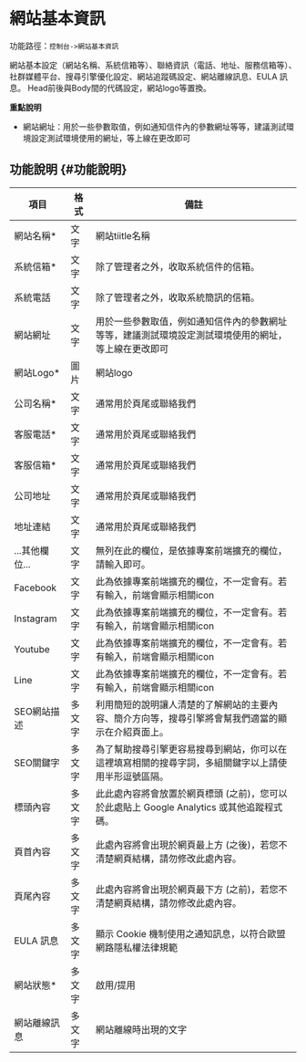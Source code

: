 # 網站基本資訊

功能路徑：`控制台->網站基本資訊`

網站基本設定（網站名稱、系統信箱等）、聯絡資訊（電話、地址、服務信箱等）、社群媒體平台、搜尋引擎優化設定、網站追蹤碼設定、網站離線訊息、EULA 訊息。
Head前後與Body間的代碼設定，網站logo等置換。

**重點說明**

* 網站網址：用於一些參數取值，例如通知信件內的參數網址等等，建議測試環境設定測試環境使用的網址，等上線在更改即可

## 功能說明 {#功能說明}

| 項目 | 格式 | 備註 |
| --- | --- | --- |
| 網站名稱* | 文字 | 網站tiitle名稱 |
| 系統信箱* | 文字 | 除了管理者之外，收取系統信件的信箱。 |
| 系統電話 | 文字 | 除了管理者之外，收取系統簡訊的信箱。 |
| 網站網址 | 文字 | 用於一些參數取值，例如通知信件內的參數網址等等，建議測試環境設定測試環境使用的網址，等上線在更改即可 |
| 網站Logo* | 圖片 | 網站logo |
| 公司名稱* | 文字 | 通常用於頁尾或聯絡我們 |
| 客服電話* | 文字 | 通常用於頁尾或聯絡我們 |
| 客服信箱* | 文字 | 通常用於頁尾或聯絡我們 |
| 公司地址 | 文字 | 通常用於頁尾或聯絡我們 |
| 地址連結 | 文字 | 通常用於頁尾或聯絡我們 |
| ...其他欄位... | 文字 | 無列在此的欄位，是依據專案前端擴充的欄位，請輸入即可。 |
| Facebook | 文字 | 此為依據專案前端擴充的欄位，不一定會有。若有輸入，前端會顯示相關icon |
| Instagram | 文字 | 此為依據專案前端擴充的欄位，不一定會有。若有輸入，前端會顯示相關icon |
| Youtube | 文字 | 此為依據專案前端擴充的欄位，不一定會有。若有輸入，前端會顯示相關icon |
| Line | 文字 | 此為依據專案前端擴充的欄位，不一定會有。若有輸入，前端會顯示相關icon |
| SEO網站描述 | 多文字 | 利用簡短的說明讓人清楚的了解網站的主要內容、簡介方向等，搜尋引擎將會幫我們適當的顯示在介紹頁面上。 |
| SEO關鍵字 | 多文字 | 為了幫助搜尋引擎更容易搜尋到網站，你可以在這裡填寫相關的搜尋字詞，多組關鍵字以上請使用半形逗號區隔。 |
| 標頭內容 | 多文字 | 此此處內容將會放置於網頁標頭 (</head>之前)，您可以於此處貼上 Google Analytics 或其他追蹤程式碼。 |
| 頁首內容 | 多文字 | 此處內容將會出現於網頁最上方 (<body>之後)，若您不清楚網頁結構，請勿修改此處內容。 |
| 頁尾內容 | 多文字 | 此處內容將會出現於網頁最下方 (</body>之前)，若您不清楚網頁結構，請勿修改此處內容。 |
| EULA 訊息 | 多文字 | 顯示 Cookie 機制使用之通知訊息，以符合歐盟網路隱私權法律規範 |
| 網站狀態* | 多文字 | 啟用/提用 |
| 網站離線訊息 | 多文字 | 網站離線時出現的文字 |
